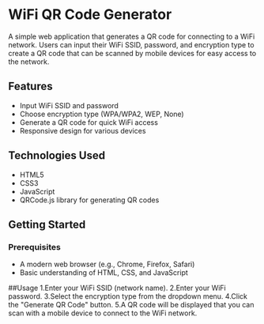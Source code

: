 # WiFi QR Code Generator

A simple web application that generates a QR code for connecting to a WiFi network. Users can input their WiFi SSID, password, and encryption type to create a QR code that can be scanned by mobile devices for easy access to the network.

## Features

- Input WiFi SSID and password
- Choose encryption type (WPA/WPA2, WEP, None)
- Generate a QR code for quick WiFi access
- Responsive design for various devices

## Technologies Used

- HTML5
- CSS3
- JavaScript
- QRCode.js library for generating QR codes

## Getting Started

### Prerequisites

- A modern web browser (e.g., Chrome, Firefox, Safari)
- Basic understanding of HTML, CSS, and JavaScript

##Usage
1.Enter your WiFi SSID (network name).
2.Enter your WiFi password.
3.Select the encryption type from the dropdown menu.
4.Click the "Generate QR Code" button.
5.A QR code will be displayed that you can scan with a mobile device to connect to the WiFi network.
